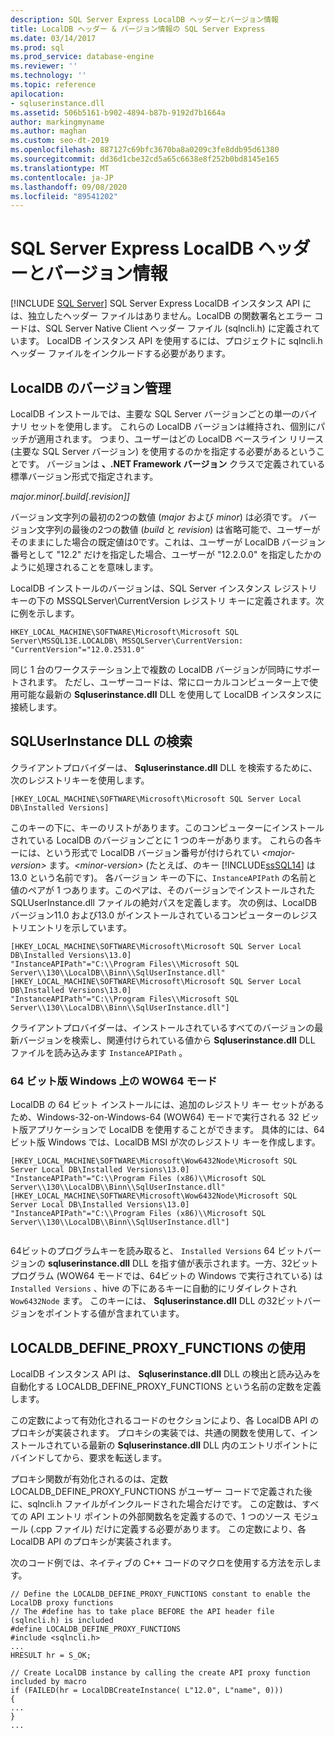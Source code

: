 ```yaml
---
description: SQL Server Express LocalDB ヘッダーとバージョン情報
title: LocalDB ヘッダー & バージョン情報の SQL Server Express
ms.date: 03/14/2017
ms.prod: sql
ms.prod_service: database-engine
ms.reviewer: ''
ms.technology: ''
ms.topic: reference
apilocation:
- sqluserinstance.dll
ms.assetid: 506b5161-b902-4894-b87b-9192d7b1664a
author: markingmyname
ms.author: maghan
ms.custom: seo-dt-2019
ms.openlocfilehash: 887127c69bfc3670ba8a0209c3fe8ddb95d61380
ms.sourcegitcommit: dd36d1cbe32cd5a65c6638e8f252b0bd8145e165
ms.translationtype: MT
ms.contentlocale: ja-JP
ms.lasthandoff: 09/08/2020
ms.locfileid: "89541202"
---
```

# <a name="sql-server-express-localdb-header-and-version-information"></a>SQL Server Express LocalDB ヘッダーとバージョン情報
 [!INCLUDE [SQL Server](../../includes/applies-to-version/sqlserver.md)]
  SQL Server Express LocalDB インスタンス API には、独立したヘッダー ファイルはありません。LocalDB の関数署名とエラー コードは、SQL Server Native Client ヘッダー ファイル (sqlncli.h) に定義されています。 LocalDB インスタンス API を使用するには、プロジェクトに sqlncli.h ヘッダー ファイルをインクルードする必要があります。  
  
## <a name="localdb-versioning"></a>LocalDB のバージョン管理  
 LocalDB インストールでは、主要な SQL Server バージョンごとの単一のバイナリ セットを使用します。 これらの LocalDB バージョンは維持され、個別にパッチが適用されます。 つまり、ユーザーはどの LocalDB ベースライン リリース (主要な SQL Server バージョン) を使用するのかを指定する必要があるということです。 バージョンは **、.NET Framework バージョン** クラスで定義されている標準バージョン形式で指定されます。  
  
 *major.minor[.build[.revision]]*  
  
 バージョン文字列の最初の2つの数値 (*major* および *minor*) は必須です。 バージョン文字列の最後の2つの数値 (*build* と *revision*) は省略可能で、ユーザーがそのままにした場合の既定値は0です。これは、ユーザーが LocalDB バージョン番号として "12.2" だけを指定した場合、ユーザーが "12.2.0.0" を指定したかのように処理されることを意味します。  
  
 LocalDB インストールのバージョンは、SQL Server インスタンス レジストリ キーの下の MSSQLServer\CurrentVersion レジストリ キーに定義されます。次に例を示します。  
  
```  
HKEY_LOCAL_MACHINE\SOFTWARE\Microsoft\Microsoft SQL Server\MSSQL13E.LOCALDB\ MSSQLServer\CurrentVersion: "CurrentVersion"="12.0.2531.0"  
```  
  
 同じ 1 台のワークステーション上で複数の LocalDB バージョンが同時にサポートされます。 ただし、ユーザーコードは、常にローカルコンピューター上で使用可能な最新の **Sqluserinstance.dll** DLL を使用して LocalDB インスタンスに接続します。  
  
## <a name="locating-the-sqluserinstance-dll"></a>SQLUserInstance DLL の検索  
 クライアントプロバイダーは、 **Sqluserinstance.dll** DLL を検索するために、次のレジストリキーを使用します。  
  
```  
[HKEY_LOCAL_MACHINE\SOFTWARE\Microsoft\Microsoft SQL Server Local DB\Installed Versions]  
```  
  
 このキーの下に、キーのリストがあります。このコンピューターにインストールされている LocalDB のバージョンごとに 1 つのキーがあります。 これらの各キーには、という形式で LocalDB バージョン番号が付けられてい *\<major-version>* ます。*\<minor-version>* (たとえば、のキー [!INCLUDE[ssSQL14](../../includes/sssql14-md.md)] は13.0 という名前です)。 各バージョン キーの下に、`InstanceAPIPath` の名前と値のペアが 1 つあります。このペアは、そのバージョンでインストールされた SQLUserInstance.dll ファイルの絶対パスを定義します。 次の例は、LocalDB バージョン11.0 および13.0 がインストールされているコンピューターのレジストリエントリを示しています。  
  
```  
[HKEY_LOCAL_MACHINE\SOFTWARE\Microsoft\Microsoft SQL Server Local DB\Installed Versions\13.0]  
"InstanceAPIPath"="C:\\Program Files\\Microsoft SQL Server\\130\\LocalDB\\Binn\\SqlUserInstance.dll"  
[HKEY_LOCAL_MACHINE\SOFTWARE\Microsoft\Microsoft SQL Server Local DB\Installed Versions\13.0]  
"InstanceAPIPath"="C:\\Program Files\\Microsoft SQL Server\\130\\LocalDB\\Binn\\SqlUserInstance.dll"]  
```  
  
 クライアントプロバイダーは、インストールされているすべてのバージョンの最新バージョンを検索し、関連付けられている値から **Sqluserinstance.dll** DLL ファイルを読み込みます `InstanceAPIPath` 。  
  
### <a name="wow64-mode-on-64-bit-windows"></a>64 ビット版 Windows 上の WOW64 モード  
 LocalDB の 64 ビット インストールには、追加のレジストリ キー セットがあるため、Windows-32-on-Windows-64 (WOW64) モードで実行される 32 ビット版アプリケーションで LocalDB を使用することができます。 具体的には、64 ビット版 Windows では、LocalDB MSI が次のレジストリ キーを作成します。  
  
```  
[HKEY_LOCAL_MACHINE\SOFTWARE\Microsoft\Wow6432Node\Microsoft SQL Server Local DB\Installed Versions\13.0]  
"InstanceAPIPath"="C:\\Program Files (x86)\\Microsoft SQL Server\\130\\LocalDB\\Binn\\SqlUserInstance.dll"  
[HKEY_LOCAL_MACHINE\SOFTWARE\Microsoft\Wow6432Node\Microsoft SQL Server Local DB\Installed Versions\13.0]  
"InstanceAPIPath"="C:\\Program Files (x86)\\Microsoft SQL Server\\130\\LocalDB\\Binn\\SqlUserInstance.dll"]  
  
```  
  
 64ビットのプログラムキーを読み取ると、 `Installed Versions` 64 ビットバージョンの **sqluserinstance.dll** DLL を指す値が表示されます。一方、32ビットプログラム (WOW64 モードでは、64ビットの Windows で実行されている) は `Installed Versions` 、hive の下にあるキーに自動的にリダイレクトされ `Wow6432Node` ます。 このキーには、 **Sqluserinstance.dll** DLL の32ビットバージョンをポイントする値が含まれています。  
  
## <a name="using-localdb_define_proxy_functions"></a>LOCALDB_DEFINE_PROXY_FUNCTIONS の使用  
 LocalDB インスタンス API は、 **Sqluserinstance.dll** DLL の検出と読み込みを自動化する LOCALDB_DEFINE_PROXY_FUNCTIONS という名前の定数を定義します。  
  
 この定数によって有効化されるコードのセクションにより、各 LocalDB API のプロキシが実装されます。 プロキシの実装では、共通の関数を使用して、インストールされている最新の **Sqluserinstance.dll** DLL 内のエントリポイントにバインドしてから、要求を転送します。  
  
 プロキシ関数が有効化されるのは、定数 LOCALDB_DEFINE_PROXY_FUNCTIONS がユーザー コードで定義された後に、sqlncli.h ファイルがインクルードされた場合だけです。 この定数は、すべての API エントリ ポイントの外部関数名を定義するので、1 つのソース モジュール (.cpp ファイル) だけに定義する必要があります。 この定数により、各 LocalDB API のプロキシが実装されます。  
  
 次のコード例では、ネイティブの C++ コードのマクロを使用する方法を示します。  
  
```  
// Define the LOCALDB_DEFINE_PROXY_FUNCTIONS constant to enable the LocalDB proxy functions   
// The #define has to take place BEFORE the API header file (sqlncli.h) is included  
#define LOCALDB_DEFINE_PROXY_FUNCTIONS  
#include <sqlncli.h>  
...  
HRESULT hr = S_OK;  
  
// Create LocalDB instance by calling the create API proxy function included by macro  
if (FAILED(hr = LocalDBCreateInstance( L"12.0", L"name", 0)))  
{  
...  
}  
...  
  
```  
  
  
